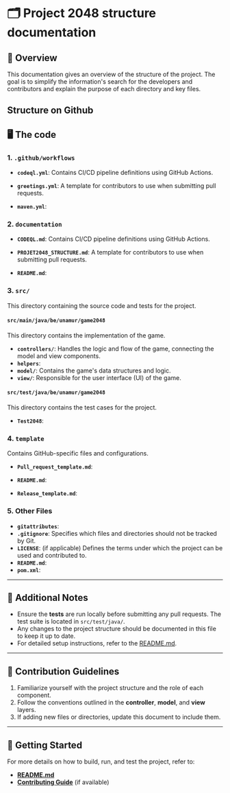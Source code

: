 # 🗂️ Project 2048 structure documentation

## 📖 Overview
This documentation gives an overview of the structure of the project.
The goal is to simplify the information's search for the developers and contributors and explain the purpose of each directory and key files.

## Structure on Github
## 🖥️ The code

### 1. **`.github/workflows`**

- **`codeql.yml`**:
  Contains CI/CD pipeline definitions using GitHub Actions.  
  
- **`greetings.yml`**:
  A template for contributors to use when submitting pull requests.

- **`maven.yml`**:





### 2. **`documentation`**

- **`CODEQL.md`**:
  Contains CI/CD pipeline definitions using GitHub Actions.  
  
- **`PROJET2048_STRUCTURE.md`**:
  A template for contributors to use when submitting pull requests.

- **`README.md`**:




### 3. **`src/`**
This directory containing the source code and tests for the project.

#### **`src/main/java/be/unamur/game2048`**
This directory contains the implementation of the game.
- **`controllers/`**:
  Handles the logic and flow of the game, connecting the model and view components.  
- **`helpers`**:
- **`model/`**:
  Contains the game's data structures and logic.  
- **`view/`**:
  Responsible for the user interface (UI) of the game.

#### **`src/test/java/be/unamur/game2048`**
This directory contains the test cases for the project.
- **`Test2048`**: 




### 4. **`template`**
Contains GitHub-specific files and configurations.
- **`Pull_request_template.md`**:  

- **`README.md`**:
- **`Release_template.md`**:





### 5. Other Files
- **`gitattributes`**:
- **`.gitignore`**: Specifies which files and directories should not be tracked by Git.
- **`LICENSE`**: (if applicable) Defines the terms under which the project can be used and contributed to.
- **`README.md`**:
- **`pom.xml`**: 


---

## 🧩 Additional Notes
- Ensure the **tests** are run locally before submitting any pull requests. The test suite is located in `src/test/java/`.
- Any changes to the project structure should be documented in this file to keep it up to date.
- For detailed setup instructions, refer to the [README.md](README.md).

---

## 📌 Contribution Guidelines
1. Familiarize yourself with the project structure and the role of each component.
2. Follow the conventions outlined in the **controller**, **model**, and **view** layers.
3. If adding new files or directories, update this document to include them.

---

## 🚀 Getting Started
For more details on how to build, run, and test the project, refer to:
- [**README.md**](README.md)
- [**Contributing Guide**](CONTRIBUTING.md) (if available)

